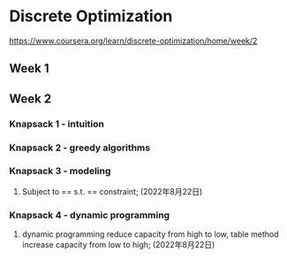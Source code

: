 # Discrete Optimization
https://www.coursera.org/learn/discrete-optimization/home/week/2
## Week 1


## Week 2
### Knapsack 1 - intuition

### Knapsack 2 - greedy algorithms

### Knapsack 3 - modeling
1. Subject to == s.t. == constraint; (2022年8月22日)

### Knapsack 4 - dynamic programming
1.  dynamic programming reduce capacity from high to low, table method increase capacity from low to high; (2022年8月22日)













